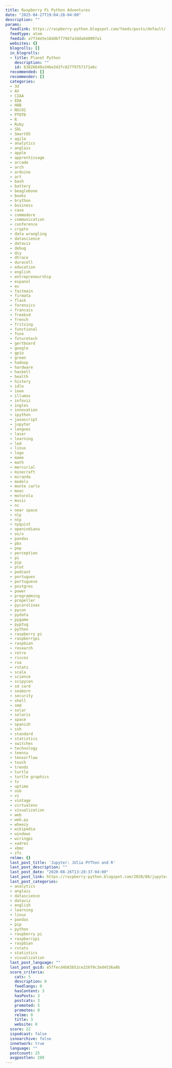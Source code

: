 ```yaml
---
title: Raspberry Pi Python Adventures
date: "2025-04-27T19:04:28-04:00"
description: ""
params:
  feedlink: https://raspberry-python.blogspot.com/feeds/posts/default/-/english/python
  feedtype: atom
  feedid: a7f34e5e18ddbf77947a3dda640097a1
  websites: {}
  blogrolls: []
  in_blogrolls:
  - title: Planet Python
    description: ""
    id: 63826648a34be342fc027f97571f1a6c
  recommended: []
  recommender: []
  categories:
  - 3d
  - AV
  - CIAA
  - EDA
  - HAB
  - NSC01
  - PTOTD
  - R
  - Ruby
  - SDL
  - SmartOS
  - agile
  - analytics
  - anglais
  - apple
  - apprentissage
  - arcade
  - arch
  - arduino
  - art
  - bash
  - battery
  - beaglebone
  - books
  - brython
  - business
  - case
  - commodore
  - communication
  - conference
  - crypto
  - data wrangling
  - datascience
  - dataviz
  - debug
  - diy
  - dtrace
  - duracell
  - education
  - english
  - entrepreneurship
  - espanol
  - ev
  - faitmain
  - firmata
  - flask
  - forensics
  - francais
  - freebsd
  - french
  - fritzing
  - functional
  - fuse
  - futuretech
  - gertboard
  - google
  - gpio
  - green
  - hadoop
  - hardware
  - haskell
  - health
  - history
  - idle
  - ieee
  - illumos
  - infoviz
  - ingles
  - innovation
  - ipython
  - javascript
  - jupyter
  - langues
  - laser
  - learning
  - led
  - linux
  - logo
  - mame
  - math
  - mercurial
  - minecraft
  - miranda
  - models
  - monte carlo
  - mooc
  - motorola
  - music
  - nc
  - near space
  - nlp
  - ntp
  - nyquist
  - openindiana
  - os/x
  - pandas
  - pbx
  - pep
  - perception
  - pi
  - pip
  - plot
  - podcast
  - portugues
  - portuguese
  - postgres
  - power
  - programming
  - propeller
  - pycarolinas
  - pycon
  - pydata
  - pygame
  - pyptug
  - python
  - raspberry pi
  - raspberrypi
  - raspbian
  - research
  - retro
  - riscos
  - rsa
  - rstats
  - scala
  - science
  - scipycon
  - sd card
  - seaborn
  - security
  - shell
  - smd
  - solar
  - solaris
  - space
  - spanish
  - ssh
  - standard
  - statistics
  - switches
  - technology
  - teensy
  - tensorflow
  - touch
  - trends
  - turtle
  - turtle graphics
  - tv
  - uptime
  - usb
  - vi
  - vintage
  - virtualenv
  - visualization
  - web
  - web.py
  - wheezy
  - wikipedia
  - windows
  - wiringpi
  - xadrez
  - xbmc
  - zfs
  relme: {}
  last_post_title: 'Jupyter: JUlia PYThon and R'
  last_post_description: ""
  last_post_date: "2020-08-26T13:28:37-04:00"
  last_post_link: https://raspberry-python.blogspot.com/2020/08/jupyter-julia-python-and-r.html
  last_post_categories:
  - analytics
  - anglais
  - datascience
  - dataviz
  - english
  - learning
  - linux
  - pandas
  - pip
  - python
  - raspberry pi
  - raspberrypi
  - raspbian
  - rstats
  - statistics
  - visualization
  last_post_language: ""
  last_post_guid: e57fecd4b83b52ce226f9c3ed4536a8b
  score_criteria:
    cats: 5
    description: 0
    feedlangs: 0
    hasContent: 3
    hasPosts: 3
    postcats: 3
    promoted: 5
    promotes: 0
    relme: 0
    title: 3
    website: 0
  score: 22
  ispodcast: false
  isnoarchive: false
  innetwork: true
  language: ""
  postcount: 25
  avgpostlen: 289
---
```


